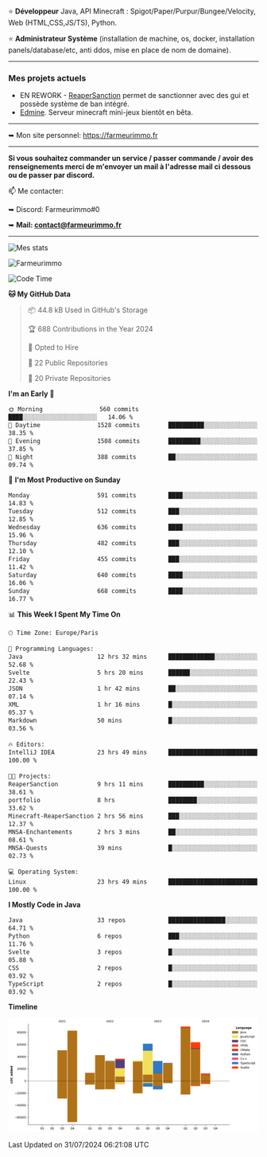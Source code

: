 ⭐ **Développeur** Java, API Minecraft : Spigot/Paper/Purpur/Bungee/Velocity, Web (HTML,CSS,JS/TS), Python.

⭐ **Administrateur Système** (installation de machine, os, docker, installation panels/database/etc, anti ddos, mise en place de nom de domaine).

---

### Mes projets actuels
- EN REWORK - [ReaperSanction](https://www.spigotmc.org/resources/reapersanction.89580/) permet de sanctionner avec des gui et possède système de ban intégré.
- [Edmine](https://edmine.net). Serveur minecraft mini-jeux bientôt en bêta.

---

➥ Mon site personnel: https://farmeurimmo.fr

---

**Si vous souhaitez commander un service / passer commande / avoir des renseignements merci de m'envoyer un mail à l'adresse mail ci dessous ou de passer par discord.**

📫 Me contacter:
 
   ➥ Discord: Farmeurimmo#0
   
   ➥ **Mail: contact@farmeurimmo.fr**

---

![Mes stats](https://github-readme-stats.farmeurimmo.fr/api?username=Farmeurimmo&count_private=true&show_icons=true&theme=radical)

<img src="https://komarev.com/ghpvc/?username=Farmeurimmo" alt="Farmeurimmo" />

<!--START_SECTION:waka-->
![Code Time](http://img.shields.io/badge/Code%20Time-1%2C453%20hrs%2012%20mins-blue)

**🐱 My GitHub Data** 

> 📦 44.8 kB Used in GitHub's Storage 
 > 
> 🏆 688 Contributions in the Year 2024
 > 
> 💼 Opted to Hire
 > 
> 📜 22 Public Repositories 
 > 
> 🔑 20 Private Repositories 
 > 
**I'm an Early 🐤** 

```text
🌞 Morning                560 commits         ████░░░░░░░░░░░░░░░░░░░░░   14.06 % 
🌆 Daytime                1528 commits        ██████████░░░░░░░░░░░░░░░   38.35 % 
🌃 Evening                1508 commits        █████████░░░░░░░░░░░░░░░░   37.85 % 
🌙 Night                  388 commits         ██░░░░░░░░░░░░░░░░░░░░░░░   09.74 % 
```
📅 **I'm Most Productive on Sunday** 

```text
Monday                   591 commits         ████░░░░░░░░░░░░░░░░░░░░░   14.83 % 
Tuesday                  512 commits         ███░░░░░░░░░░░░░░░░░░░░░░   12.85 % 
Wednesday                636 commits         ████░░░░░░░░░░░░░░░░░░░░░   15.96 % 
Thursday                 482 commits         ███░░░░░░░░░░░░░░░░░░░░░░   12.10 % 
Friday                   455 commits         ███░░░░░░░░░░░░░░░░░░░░░░   11.42 % 
Saturday                 640 commits         ████░░░░░░░░░░░░░░░░░░░░░   16.06 % 
Sunday                   668 commits         ████░░░░░░░░░░░░░░░░░░░░░   16.77 % 
```


📊 **This Week I Spent My Time On** 

```text
🕑︎ Time Zone: Europe/Paris

💬 Programming Languages: 
Java                     12 hrs 32 mins      █████████████░░░░░░░░░░░░   52.68 % 
Svelte                   5 hrs 20 mins       ██████░░░░░░░░░░░░░░░░░░░   22.43 % 
JSON                     1 hr 42 mins        ██░░░░░░░░░░░░░░░░░░░░░░░   07.14 % 
XML                      1 hr 16 mins        █░░░░░░░░░░░░░░░░░░░░░░░░   05.37 % 
Markdown                 50 mins             █░░░░░░░░░░░░░░░░░░░░░░░░   03.56 % 

🔥 Editors: 
IntelliJ IDEA            23 hrs 49 mins      █████████████████████████   100.00 % 

🐱‍💻 Projects: 
ReaperSanction           9 hrs 11 mins       ██████████░░░░░░░░░░░░░░░   38.61 % 
portfolio                8 hrs               ████████░░░░░░░░░░░░░░░░░   33.62 % 
Minecraft-ReaperSanction 2 hrs 56 mins       ███░░░░░░░░░░░░░░░░░░░░░░   12.37 % 
MNSA-Enchantements       2 hrs 3 mins        ██░░░░░░░░░░░░░░░░░░░░░░░   08.61 % 
MNSA-Quests              39 mins             █░░░░░░░░░░░░░░░░░░░░░░░░   02.73 % 

💻 Operating System: 
Linux                    23 hrs 49 mins      █████████████████████████   100.00 % 
```

**I Mostly Code in Java** 

```text
Java                     33 repos            ████████████████░░░░░░░░░   64.71 % 
Python                   6 repos             ███░░░░░░░░░░░░░░░░░░░░░░   11.76 % 
Svelte                   3 repos             █░░░░░░░░░░░░░░░░░░░░░░░░   05.88 % 
CSS                      2 repos             █░░░░░░░░░░░░░░░░░░░░░░░░   03.92 % 
TypeScript               2 repos             █░░░░░░░░░░░░░░░░░░░░░░░░   03.92 % 
```



**Timeline**

![Lines of Code chart](https://raw.githubusercontent.com/Farmeurimmo/Farmeurimmo/main/assets/bar_graph.png)


 Last Updated on 31/07/2024 06:21:08 UTC
<!--END_SECTION:waka-->

